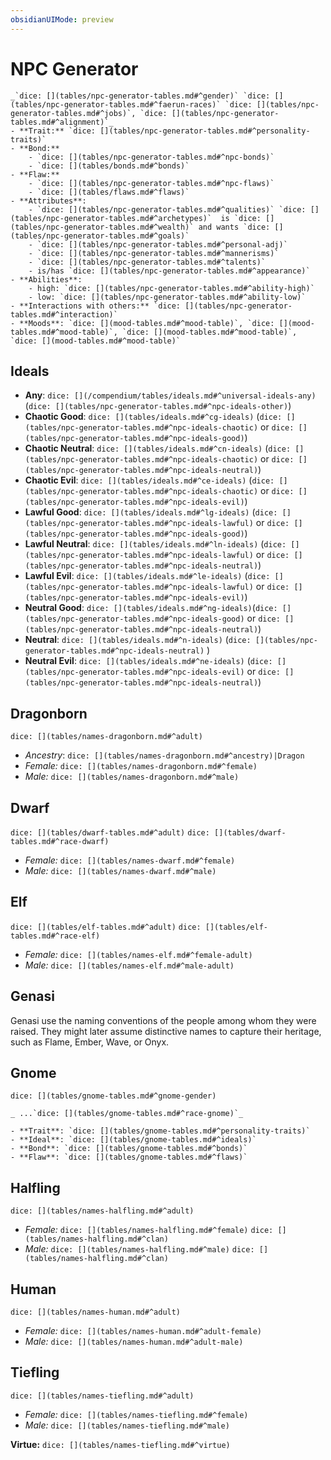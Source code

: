 ```yaml
---
obsidianUIMode: preview
---
```

# NPC Generator

```ad-npc
_`dice: [](tables/npc-generator-tables.md#^gender)` `dice: [](tables/npc-generator-tables.md#^faerun-races)` `dice: [](tables/npc-generator-tables.md#^jobs)`, `dice: [](tables/npc-generator-tables.md#^alignment)`_  
- **Trait:** `dice: [](tables/npc-generator-tables.md#^personality-traits)`
- **Bond:** 
    - `dice: [](tables/npc-generator-tables.md#^npc-bonds)`
    - `dice: [](tables/bonds.md#^bonds)`
- **Flaw:** 
    - `dice: [](tables/npc-generator-tables.md#^npc-flaws)`
    - `dice: [](tables/flaws.md#^flaws)`
- **Attributes**: 
    - `dice: [](tables/npc-generator-tables.md#^qualities)` `dice: [](tables/npc-generator-tables.md#^archetypes)`  is `dice: [](tables/npc-generator-tables.md#^wealth)` and wants `dice: [](tables/npc-generator-tables.md#^goals)`  
    - `dice: [](tables/npc-generator-tables.md#^personal-adj)`  
    - `dice: [](tables/npc-generator-tables.md#^mannerisms)`  
    - `dice: [](tables/npc-generator-tables.md#^talents)`  
    - is/has `dice: [](tables/npc-generator-tables.md#^appearance)`  
- **Abilities**: 
    - high: `dice: [](tables/npc-generator-tables.md#^ability-high)`  
    - low: `dice: [](tables/npc-generator-tables.md#^ability-low)`  
- **Interactions with others:** `dice: [](tables/npc-generator-tables.md#^interaction)`
- **Moods**: `dice: [](mood-tables.md#^mood-table)`, `dice: [](mood-tables.md#^mood-table)`, `dice: [](mood-tables.md#^mood-table)`, `dice: [](mood-tables.md#^mood-table)`
```

## Ideals

- **Any**: `dice: [](/compendium/tables/ideals.md#^universal-ideals-any)` (`dice: [](tables/npc-generator-tables.md#^npc-ideals-other)`)
- **Chaotic Good**:  `dice: [](tables/ideals.md#^cg-ideals)` (`dice: [](tables/npc-generator-tables.md#^npc-ideals-chaotic)` or `dice: [](tables/npc-generator-tables.md#^npc-ideals-good)`)
- **Chaotic Neutral**:  `dice: [](tables/ideals.md#^cn-ideals)` (`dice: [](tables/npc-generator-tables.md#^npc-ideals-chaotic)` or `dice: [](tables/npc-generator-tables.md#^npc-ideals-neutral)`)
- **Chaotic Evil**:  `dice: [](tables/ideals.md#^ce-ideals)` (`dice: [](tables/npc-generator-tables.md#^npc-ideals-chaotic)` or `dice: [](tables/npc-generator-tables.md#^npc-ideals-evil)`)
- **Lawful Good**:  `dice: [](tables/ideals.md#^lg-ideals)` (`dice: [](tables/npc-generator-tables.md#^npc-ideals-lawful)` or `dice: [](tables/npc-generator-tables.md#^npc-ideals-good)`)
- **Lawful Neutral**:  `dice: [](tables/ideals.md#^ln-ideals)` (`dice: [](tables/npc-generator-tables.md#^npc-ideals-lawful)` or `dice: [](tables/npc-generator-tables.md#^npc-ideals-neutral)`)
- **Lawful Evil**:  `dice: [](tables/ideals.md#^le-ideals)` (`dice: [](tables/npc-generator-tables.md#^npc-ideals-lawful)` or `dice: [](tables/npc-generator-tables.md#^npc-ideals-evil)`)
- **Neutral Good**: `dice: [](tables/ideals.md#^ng-ideals)`(`dice: [](tables/npc-generator-tables.md#^npc-ideals-good)` or `dice: [](tables/npc-generator-tables.md#^npc-ideals-neutral)`)
- **Neutral**: `dice: [](tables/ideals.md#^n-ideals)` (`dice: [](tables/npc-generator-tables.md#^npc-ideals-neutral)` )
- **Neutral Evil**: `dice: [](tables/ideals.md#^ne-ideals)` (`dice: [](tables/npc-generator-tables.md#^npc-ideals-evil)` or `dice: [](tables/npc-generator-tables.md#^npc-ideals-neutral)`)


## Dragonborn

`dice: [](tables/names-dragonborn.md#^adult)`  

- *Ancestry*: `dice: [](tables/names-dragonborn.md#^ancestry)|Dragon`
- *Female:* `dice: [](tables/names-dragonborn.md#^female)` 
- *Male:* `dice: [](tables/names-dragonborn.md#^male)` 

## Dwarf
`dice: [](tables/dwarf-tables.md#^adult)` `dice: [](tables/dwarf-tables.md#^race-dwarf)`

- *Female:* `dice: [](tables/names-dwarf.md#^female)` 
- *Male:* `dice: [](tables/names-dwarf.md#^male)` 

## Elf
`dice: [](tables/elf-tables.md#^adult)` `dice: [](tables/elf-tables.md#^race-elf)` 

- *Female:* `dice: [](tables/names-elf.md#^female-adult)` 
- *Male:* `dice: [](tables/names-elf.md#^male-adult)` 

## Genasi
Genasi use the naming conventions of the people among whom they were raised. They might later assume distinctive names to capture their heritage, such as Flame, Ember, Wave, or Onyx.

## Gnome
`dice: [](tables/gnome-tables.md#^gnome-gender)`
```ad-npc
_ ...`dice: [](tables/gnome-tables.md#^race-gnome)`_  

- **Trait**: `dice: [](tables/gnome-tables.md#^personality-traits)`
- **Ideal**: `dice: [](tables/gnome-tables.md#^ideals)`
- **Bond**: `dice: [](tables/gnome-tables.md#^bonds)`
- **Flaw**: `dice: [](tables/gnome-tables.md#^flaws)`
```

## Halfling
`dice: [](tables/names-halfling.md#^adult)`

- *Female:* `dice: [](tables/names-halfling.md#^female)` `dice: [](tables/names-halfling.md#^clan)`
- *Male:* `dice: [](tables/names-halfling.md#^male)` `dice: [](tables/names-halfling.md#^clan)`

## Human
`dice: [](tables/names-human.md#^adult)`

- *Female:* `dice: [](tables/names-human.md#^adult-female)` 
- *Male:* `dice: [](tables/names-human.md#^adult-male)` 

## Tiefling

`dice: [](tables/names-tiefling.md#^adult)`

- *Female:* `dice: [](tables/names-tiefling.md#^female)` 
- *Male:* `dice: [](tables/names-tiefling.md#^male)`

**Virtue:** `dice: [](tables/names-tiefling.md#^virtue)`